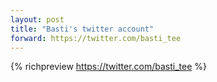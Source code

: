 ```yaml
---
layout: post
title: "Basti's twitter account"
forward: https://twitter.com/basti_tee
---
```


{% richpreview https://twitter.com/basti_tee %}
